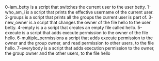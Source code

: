0-iam_betty is a script that switches the current user to the user betty.
1-who_am_i is a script that prints the effective username of the current user.
2-groups is a script that prints all the groups the current user is part of.
3-new_owner is a script that changes the owner of the file hello to the user betty.
4-empty is a a script that creates an empty file called hello.
5-execute is a script that adds execute permission to the owner of the file hello.
6-multiple_permissions a script that adds execute permission to the owner and the group owner, and read permission to other users, to the file hello.
7-everybody is a script that adds execution permission to the owner, the group owner and the other users, to the file hello
